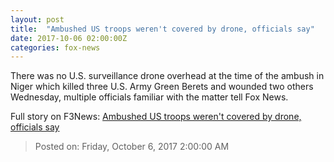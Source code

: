 ```yaml
---
layout: post
title:  "Ambushed US troops weren't covered by drone, officials say"
date: 2017-10-06 02:00:00Z
categories: fox-news
---
```


There was no U.S. surveillance drone overhead at the time of the ambush in Niger which killed three U.S. Army Green Berets and wounded two others Wednesday, multiple officials familiar with the matter tell Fox News.


Full story on F3News: [Ambushed US troops weren't covered by drone, officials say](http://www.f3nws.com/n/ERhBkB)

> Posted on: Friday, October 6, 2017 2:00:00 AM
